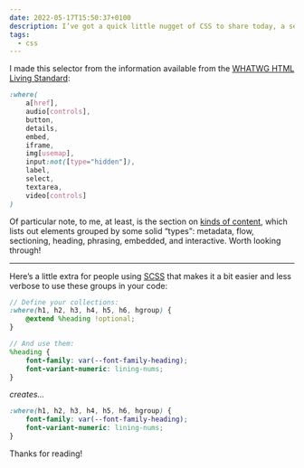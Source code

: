 ```yaml
---
date: 2022-05-17T15:50:37+0100
description: I’ve got a quick little nugget of CSS to share today, a selector containing all <a href="https://html.spec.whatwg.org/multipage/dom.html#interactive-content-2">interactive content</a>.
tags:
  - css
---
```


I made this selector from the information available from the [WHATWG HTML Living Standard](https://html.spec.whatwg.org/multipage/dom.html):

```css
:where(
    a[href],
    audio[controls],
    button,
    details,
    embed,
    iframe,
    img[usemap],
    input:not([type="hidden"]),
    label,
    select,
    textarea,
    video[controls]
)
```

Of particular note, to me, at least, is the section on [kinds of content](https://html.spec.whatwg.org/multipage/dom.html#kinds-of-content), which lists out elements grouped by some solid <q>types</q>: metadata, flow, sectioning, heading, phrasing, embedded, and interactive. Worth looking through!

---

Here’s a little extra for people using [SCSS](https://sass-lang.com/) that makes it a bit easier and less verbose to use these groups in your code:

```scss
// Define your collections:
:where(h1, h2, h3, h4, h5, h6, hgroup) {
    @extend %heading !optional;
}

// And use them:
%heading {
    font-family: var(--font-family-heading);
    font-variant-numeric: lining-nums;
}
```

<p class="center" style="max-width: 100%"><em>creates…</em></p>

```css
:where(h1, h2, h3, h4, h5, h6, hgroup) {
    font-family: var(--font-family-heading);
    font-variant-numeric: lining-nums;
}
```

Thanks for reading!
